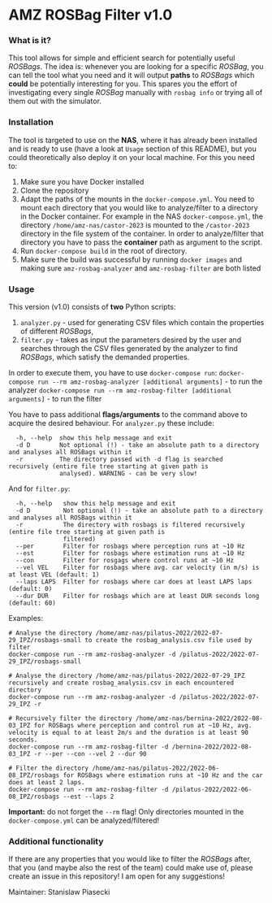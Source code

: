 # AMZ ROSBag Filter v1.0
### What is it?
This tool allows for simple and efficient search for potentially useful _ROSBags_. The idea is: whenever you are looking for a specific _ROSBag_, you can tell the tool what you need and it will output **paths** to _ROSBags_ which **could** be potentially interesting for you. This spares you the effort of investigating every single _ROSBag_ manually with `rosbag info` or trying all of them out with the simulator.
### Installation
The tool is targeted to use on the **NAS**, where it has already been installed and is ready to use (have a look at `Usage` section of this README), but you could theoretically also deploy it on your local machine. For this you need to:
1. Make sure you have Docker installed
2. Clone the repository
3. Adapt the paths of the mounts in the `docker-compose.yml`. You need to mount each directory that you would like to analyze/filter to a directory in the Docker container. For example in the NAS `docker-compose.yml`, the directory `/home/amz-nas/castor-2023` is mounted to the `/castor-2023` directory in the file system of the container. In order to analyze/filter that directory you have to pass the **container** path as argument to the script.
4. Run `docker-compose build` in the root of directory.
5. Make sure the build was successful by running `docker images` and making sure `amz-rosbag-analyzer` and `amz-rosbag-filter` are both listed

### Usage
This version (v1.0) consists of **two** Python scripts:
1. `analyzer.py` - used for generating CSV files which contain the properties of different _ROSBags_,
2. `filter.py` - takes as input the parameters desired by the user and searches through the CSV files generated by the analyzer to find _ROSBags_, which satisfy the demanded properties.

In order to execute them, you have to use `docker-compose run`:
`docker-compose run --rm amz-rosbag-analyzer [additional arguments]` - to run the analyzer
`docker-compose run --rm amz-rosbag-filter [additional arguments]` - to run the filter

You have to pass additional **flags/arguments** to the command above to acquire the desired behaviour.
For `analyzer.py` these include:
```
  -h, --help  show this help message and exit
  -d D        Not optional (!) - take an absolute path to a directory and analyses all ROSBags within it
  -r          The directory passed with -d flag is searched recursively (entire file tree starting at given path is
              analysed). WARNING - can be very slow!
```
And for `filter.py`:
```
  -h, --help   show this help message and exit
  -d D         Not optional (!) - take an absolute path to a directory and analyses all ROSBags within it
  -r           The directory with rosbags is filtered recursively (entire file tree starting at given path is
               filtered)
  --per        Filter for rosbags where perception runs at ~10 Hz
  --est        Filter for rosbags where estimation runs at ~10 Hz
  --con        Filter for rosgags where control runs at ~10 Hz
  --vel VEL    Filter for rosbags where avg. car velocity (in m/s) is at least VEL (default: 1)
  --laps LAPS  Filter for rosbags where car does at least LAPS laps (default: 0)
  --dur DUR    Filter for rosbags which are at least DUR seconds long (default: 60)
```

Examples:
```
# Analyse the directory /home/amz-nas/pilatus-2022/2022-07-29_IPZ/rosbags-small to create the rosbag_analysis.csv file used by filter
docker-compose run --rm amz-rosbag-analyzer -d /pilatus-2022/2022-07-29_IPZ/rosbags-small

# Analyse the directory /home/amz-nas/pilatus-2022/2022-07-29_IPZ recursively and create rosbag_analysis.csv in each encountered directory
docker-compose run --rm amz-rosbag-analyzer -d /pilatus-2022/2022-07-29_IPZ -r

# Recursively filter the directory /home/amz-nas/bernina-2022/2022-08-03_IPZ for ROSBags where perception and control run at ~10 Hz, avg. velocity is equal to at least 2m/s and the duration is at least 90 seconds.
docker-compose run --rm amz-rosbag-filter -d /bernina-2022/2022-08-03_IPZ -r --per --con --vel 2 --dur 90

# Filter the directory /home/amz-nas/pilatus-2022/2022-06-08_IPZ/rosbags for ROSBags where estimation runs at ~10 Hz and the car does at least 2 laps.
docker-compose run --rm amz-rosbag-filter -d /pilatus-2022/2022-06-08_IPZ/rosbags --est --laps 2
```

**Important:** do not forget the `--rm` flag! Only directories mounted in the `docker-compose.yml` can be analyzed/filtered!

### Additional functionality
If there are any properties that you would like to filter the _ROSBags_ after, that you (and maybe also the rest of the team) could make use of, please create an issue in this repository! I am open for any suggestions!


Maintainer: Stanislaw Piasecki